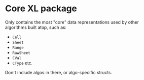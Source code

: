 # Core XL package

Only contains the most "core" data representations used by other algorithms built atop,
such as:
- `Cell`
- `Sheet`
- `Range`
- `RawSheet`
- `CVal`
- `CType`
etc.

Don't include algos in there, or algo-specific structs.